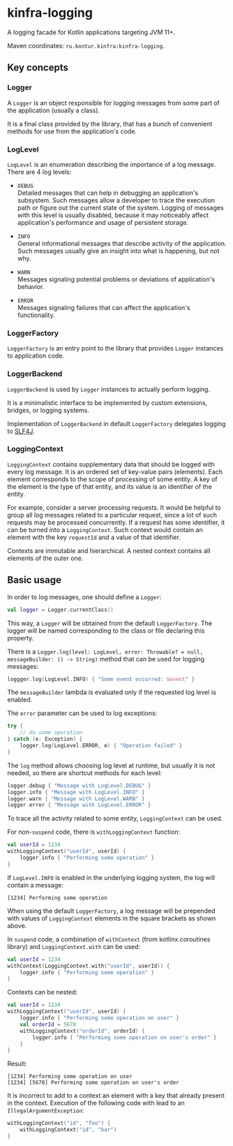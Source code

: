 # kinfra-logging

A logging facade for Kotlin applications targeting JVM 11+.

Maven coordinates: `ru.kontur.kinfra:kinfra-logging`.

## Key concepts

### Logger

A `Logger` is an object responsible for logging messages from some part of the application (usually a class).

It is a final class provided by the library, that has a bunch of convenient methods for use from the application's code.

### LogLevel

`LogLevel` is an enumeration describing the importance of a log message.
There are 4 log levels:

* `DEBUG`  
  Detailed messages that can help in debugging an application's subsystem.
  Such messages allow a developer to trace the execution path or figure out the current state of the system.
  Logging of messages with this level is usually disabled, because it may noticeably affect
  application's performance and usage of persistent storage.

* `INFO`  
  General informational messages that describe activity of the application.
  Such messages usually give an insight into what is happening, but not why.

* `WARN`  
  Messages signaling potential problems or deviations of application's behavior.

* `ERROR`  
  Messages signaling failures that can affect the application's functionality.

### LoggerFactory

`LoggerFactory` is an entry point to the library that provides `Logger` instances to application code.

### LoggerBackend

`LoggerBackend` is used by `Logger` instances to actually perform logging.

It is a minimalistic interface to be implemented by custom extensions, bridges, or logging systems.

Implementation of `LoggerBackend` in default `LoggerFactory` delegates logging to [SLF4J](http://www.slf4j.org/).

### LoggingContext

`LoggingContext` contains supplementary data that should be logged with every log message.
It is an ordered set of key-value pairs (elements). Each element corresponds to the scope of processing of some entity.
A key of the element is the type of that entity, and its value is an identifier of the entity.

For example, consider a server processing requests.
It would be helpful to group all log messages related to a particular request,
since a lot of such requests may be processed concurrently.
If a request has some identifier, it can be turned into a `LoggingContext`.
Such context would contain an element with the key `requestId` and a value of that identifier.

Contexts are immutable and hierarchical. A nested context contains all elements of the outer one.

## Basic usage

In order to log messages, one should define a `Logger`:
```kotlin
val logger = Logger.currentClass()
```
This way, a `Logger` will be obtained from the default `LoggerFactory`.
The logger will be named corresponding to the class or file declaring this property.

There is a `Logger.log(level: LogLevel, error: Throwable? = null, messageBuilder: () -> String)` method
that can be used for logging messages:
```kotlin
loggger.log(LogLevel.INFO) { "Some event occurred: $event" }
```
The `messageBuilder` lambda is evaluated only if the requested log level is enabled.

The `error` parameter can be used to log exceptions:
```kotlin
try {
    // do some operation
} catch (e: Exception) {
    logger.log(LogLevel.ERROR, e) { "Operation failed" }
}
```

The `log` method allows choosing log level at runtime, but usually it is not needed, so there are shortcut methods
for each level:
```kotlin
logger.debug { "Message with LogLevel.DEBUG" }
logger.info { "Message with LogLevel.INFO" }
logger.warn { "Message with LogLevel.WARN" }
logger.error { "Message with LogLevel.ERROR" }
```

To trace all the activity related to some entity, `LoggingContext` can be used.

For non-`suspend` code, there is `withLoggingContext` function:
```kotlin
val userId = 1234
withLoggingContext("userId", userId) {
    logger.info { "Performing some operation" }
}
```
If `LogLevel.INFO` is enabled in the underlying logging system, the log will contain a message:
```
[1234] Performing some operation
```
When using the default `LoggerFactory`, a log message will be prepended
with values of `LoggingContext` elements in the square brackets as shown above.

In `suspend` code, a combination of `withContext` (from kotlinx.coroutines library) and `LoggingContext.with` can be used:
```kotlin
val userId = 1234
withContext(LoggingContext.with("userId", userId)) {
    logger.info { "Performing some operation" }
}
```

Contexts can be nested:
```kotlin
val userId = 1234
withLoggingContext("userId", userId) {
    logger.info { "Performing some operation on user" }
    val orderId = 5678
    withLoggingContext("orderId", orderId) {
        logger.info { "Performing some operation on user's order" }
    }
}
```

Result:
```
[1234] Performing some operation on user
[1234] [5678] Performing some operation on user's order
```

It is incorrect to add to a context an element with a key that already present in the context.
Execution of the following code with lead to an `IllegalArgumentException`:
```kotlin
withLoggingContext("id", "foo") {
    withLoggingContext("id", "bar")
}
```
